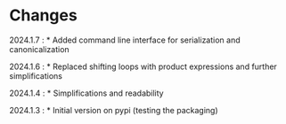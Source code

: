 # Changes

2024.1.7
:    * Added command line interface for serialization and canonicalization

2024.1.6
:    * Replaced shifting loops with product expressions and further simplifications 

2024.1.4
:    * Simplifications and readability

2024.1.3
:    * Initial version on pypi (testing the packaging)
